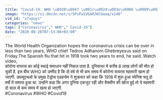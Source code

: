 ```yaml
---
title: "Covid-19: WHO \u0928\u0947 \u091c\u0924\u093e\u0908 \u0909\u092e\u094d\u092e\u0940\u0926, 2 \u0938\u093e\u0932 \u0938\u0947 \u0915\u092e \u0938\u092e\u092f \u092e\u0947\u0902 \u0916\u0924\u094d\u092e \u0939\u094b \u091c\u093e\u090f\u0917\u093e Coronavirus \u0935\u0928\u0907\u0902\u0921\u093f\u092f\u093e \u0939\u093f\u0902\u0926\u0940"
image: "https://s1.dmcdn.net/v/SPsFw1VGARJWlGwaq/x240"
vid_id: "x7vpuyi"
categories: "news"
tags: ["Coronavirus"," WHO"," Covid-19"]
date: "2020-08-26T07:53:06+03:00"
---
```

The World Health Organization hopes the coronavirus crisis can be over in less than two years, WHO chief Tedros Adhanom Ghebreyesus said on Friday.The Spanish flu that hit in 1918 took two years to end, he said..Watch video,  <br>कोरोना वायरस का कोई स्‍थाई समाधान नहीं निकल पाया है. दुनियाभर में करीब 8 लाख लोगों की मौत हो चुकी है. इस बीच WHO को उम्मीद है कि दो वर्ष से भी कम समय में कोरोना वायरस महामारी खत्म हो जाएगी. डब्ल्यूएचओ के प्रमुख टेड्रोस एडहनोम ने शुक्रवार को कहा कि 1918 में शुरू हुआ स्पेनिश फ्लू दो वर्षो में समाप्त हुआ था. उन्होंने कहा कि अगर दुनिया एकजुट रही और वैक्सीन की खोज हुई तो ये महामारी दो साल से कम समय में खत्‍म हो जाएगी.  <br>#Coronavirus #WHO #Covid19
